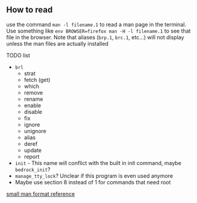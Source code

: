 ## How to read

use the command `man -l filename.1` to read a man page in the terminal. Use something like `env BROWSER=firefox man -H -l filename.1` to see that file in the browser. Note that aliases (`brp.1`, `brc.1`, etc...) will not display unless the man files are actually installed

TODO list

- `brl`
	- strat
	- fetch (get)
	- which
	- remove
	- rename
	- enable
	- disable
	- fix
	- ignore
	- unignore
	- alias
	- deref
	- update
	- report
- `init` - This name will conflict with the built in init command, maybe `bedrock_init`?
- `manage_tty_lock`? Unclear if this program is even used anymore
- Maybe use section 8 instead of 1 for commands that need root

[small man format reference](https://linux.die.net/man/7/man)
